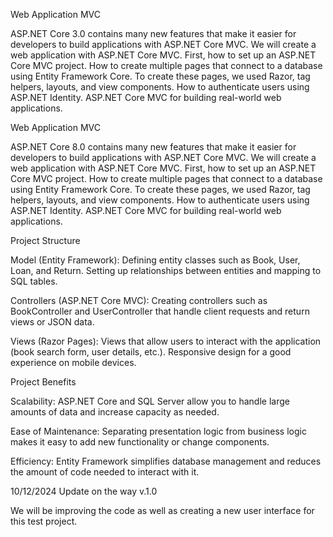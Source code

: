 Web Application MVC

ASP.NET Core 3.0 contains many new features that make it easier for developers to build applications with ASP.NET Core MVC. 
We will create a web application with ASP.NET Core MVC. First, how to set up an ASP.NET Core MVC project. How to create multiple pages that connect to a database using Entity Framework Core. 
To create these pages, we used Razor, tag helpers, layouts, and view components. 
How to authenticate users using ASP.NET Identity. ASP.NET Core MVC for building real-world web applications.

Web Application MVC

ASP.NET Core 8.0 contains many new features that make it easier for developers to build applications with ASP.NET Core MVC. We will create a web application with ASP.NET Core MVC. First, how to set up an ASP.NET Core MVC project. How to create multiple pages that connect to a database using Entity Framework Core. To create these pages, we used Razor, tag helpers, layouts, and view components. How to authenticate users using ASP.NET Identity. ASP.NET Core MVC for building real-world web applications.

Project Structure

Model (Entity Framework):
Defining entity classes such as Book, User, Loan, and Return.
Setting up relationships between entities and mapping to SQL tables.

Controllers (ASP.NET Core MVC):
Creating controllers such as BookController and UserController that handle client requests and return views or JSON data.

Views (Razor Pages):
Views that allow users to interact with the application (book search form, user details, etc.).
Responsive design for a good experience on mobile devices.

Project Benefits

Scalability: ASP.NET Core and SQL Server allow you to handle large amounts of data and increase capacity as needed.

Ease of Maintenance: Separating presentation logic from business logic makes it easy to add new functionality or change components.

Efficiency: Entity Framework simplifies database management and reduces the amount of code needed to interact with it.


10/12/2024 Update on the way v.1.0

We will be improving the code as well as creating a new user interface for this test project.
